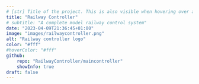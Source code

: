 ```yaml
---
# [str] Title of the project. This is also visible when hovering over a gallery item.
title: "Railway Controller"
# subtitle: "A complete model railway control system"
date: "2023-04-09T21:36:45+01:00"
image: "images/railwaycontroller.png"
alt: "Railway controller logo"
color: "#fff"
#hoverColor: "#fff"
github: 
    repo: "RailwayController/maincontroller"
    showInfo: true
draft: false
---
```


<!-- 
SPDX-FileCopyrightText: 2023 Sidings Media
SPDX-License-Identifier: CC-BY-4.0
-->
